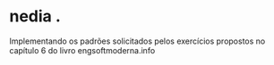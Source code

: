 # nedia .
Implementando os padrões solicitados pelos exercícios propostos no capítulo 6 do livro engsoftmoderna.info
